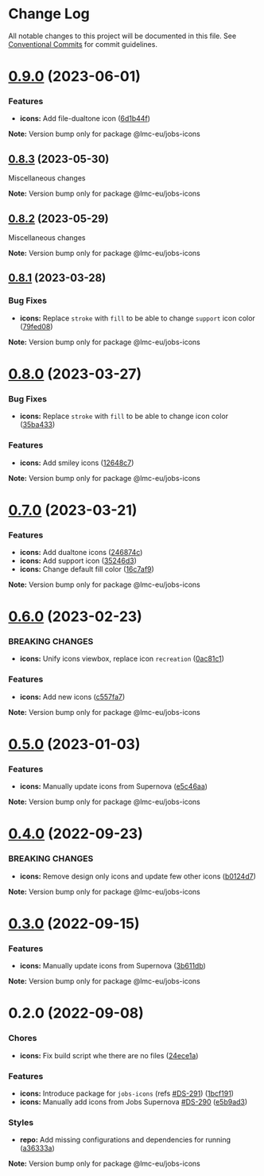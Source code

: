 # Change Log

All notable changes to this project will be documented in this file.
See [Conventional Commits](https://conventionalcommits.org) for commit guidelines.

<a name="0.9.0"></a>

# [0.9.0](https://github.com/lmc-eu/jobs-design-system/compare/@lmc-eu/jobs-icons@0.8.3...@lmc-eu/jobs-icons@0.9.0) (2023-06-01)

### Features

- **icons:** Add file-dualtone icon ([6d1b44f](https://github.com/lmc-eu/jobs-design-system/commit/6d1b44f))

**Note:** Version bump only for package @lmc-eu/jobs-icons

<a name="0.8.3"></a>

## [0.8.3](https://github.com/lmc-eu/jobs-design-system/compare/@lmc-eu/jobs-icons@0.8.2...@lmc-eu/jobs-icons@0.8.3) (2023-05-30)

Miscellaneous changes

**Note:** Version bump only for package @lmc-eu/jobs-icons

<a name="0.8.2"></a>

## [0.8.2](https://github.com/lmc-eu/jobs-design-system/compare/@lmc-eu/jobs-icons@0.8.1...@lmc-eu/jobs-icons@0.8.2) (2023-05-29)

Miscellaneous changes

**Note:** Version bump only for package @lmc-eu/jobs-icons

<a name="0.8.1"></a>

## [0.8.1](https://github.com/lmc-eu/jobs-design-system/compare/@lmc-eu/jobs-icons@0.8.0...@lmc-eu/jobs-icons@0.8.1) (2023-03-28)

### Bug Fixes

- **icons:** Replace `stroke` with `fill` to be able to change `support` icon color ([79fed08](https://github.com/lmc-eu/jobs-design-system/commit/79fed08))

**Note:** Version bump only for package @lmc-eu/jobs-icons

<a name="0.8.0"></a>

# [0.8.0](https://github.com/lmc-eu/jobs-design-system/compare/@lmc-eu/jobs-icons@0.7.0...@lmc-eu/jobs-icons@0.8.0) (2023-03-27)

### Bug Fixes

- **icons:** Replace `stroke` with `fill` to be able to change icon color ([35ba433](https://github.com/lmc-eu/jobs-design-system/commit/35ba433))

### Features

- **icons:** Add smiley icons ([12648c7](https://github.com/lmc-eu/jobs-design-system/commit/12648c7))

**Note:** Version bump only for package @lmc-eu/jobs-icons

<a name="0.7.0"></a>

# [0.7.0](https://github.com/lmc-eu/jobs-design-system/compare/@lmc-eu/jobs-icons@0.6.0...@lmc-eu/jobs-icons@0.7.0) (2023-03-21)

### Features

- **icons:** Add dualtone icons ([246874c](https://github.com/lmc-eu/jobs-design-system/commit/246874c))
- **icons:** Add support icon ([35246d3](https://github.com/lmc-eu/jobs-design-system/commit/35246d3))
- **icons:** Change default fill color ([16c7af9](https://github.com/lmc-eu/jobs-design-system/commit/16c7af9))

**Note:** Version bump only for package @lmc-eu/jobs-icons

<a name="0.6.0"></a>

# [0.6.0](https://github.com/lmc-eu/jobs-design-system/compare/@lmc-eu/jobs-icons@0.5.0...@lmc-eu/jobs-icons@0.6.0) (2023-02-23)

### BREAKING CHANGES

- **icons:** Unify icons viewbox, replace icon `recreation` ([0ac81c1](https://github.com/lmc-eu/jobs-design-system/commit/0ac81c1))

### Features

- **icons:** Add new icons ([c557fa7](https://github.com/lmc-eu/jobs-design-system/commit/c557fa7))

**Note:** Version bump only for package @lmc-eu/jobs-icons

<a name="0.5.0"></a>

# [0.5.0](https://github.com/lmc-eu/jobs-design-system/compare/@lmc-eu/jobs-icons@0.4.0...@lmc-eu/jobs-icons@0.5.0) (2023-01-03)

### Features

- **icons:** Manually update icons from Supernova ([e5c46aa](https://github.com/lmc-eu/jobs-design-system/commit/e5c46aa))

**Note:** Version bump only for package @lmc-eu/jobs-icons

<a name="0.4.0"></a>

# [0.4.0](https://github.com/lmc-eu/jobs-design-system/compare/@lmc-eu/jobs-icons@0.3.0...@lmc-eu/jobs-icons@0.4.0) (2022-09-23)

### BREAKING CHANGES

- **icons:** Remove design only icons and update few other icons ([b0124d7](https://github.com/lmc-eu/jobs-design-system/commit/b0124d7))

**Note:** Version bump only for package @lmc-eu/jobs-icons

<a name="0.3.0"></a>

# [0.3.0](https://github.com/lmc-eu/jobs-design-system/compare/@lmc-eu/jobs-icons@0.2.0...@lmc-eu/jobs-icons@0.3.0) (2022-09-15)

### Features

- **icons:** Manually update icons from Supernova ([3b611db](https://github.com/lmc-eu/jobs-design-system/commit/3b611db))

**Note:** Version bump only for package @lmc-eu/jobs-icons

<a name="0.2.0"></a>

# 0.2.0 (2022-09-08)

### Chores

- **icons:** Fix build script whe there are no files ([24ece1a](https://github.com/lmc-eu/jobs-design-system/commit/24ece1a))

### Features

- **icons:** Introduce package for `jobs-icons` (refs [#DS-291](https://github.com/lmc-eu/jobs-design-system/issues/DS-291)) ([1bcf191](https://github.com/lmc-eu/jobs-design-system/commit/1bcf191))
- **icons:** Manually add icons from Jobs Supernova [#DS-290](https://github.com/lmc-eu/jobs-design-system/issues/DS-290) ([e5b9ad3](https://github.com/lmc-eu/jobs-design-system/commit/e5b9ad3))

### Styles

- **repo:** Add missing configurations and dependencies for running ([a36333a](https://github.com/lmc-eu/jobs-design-system/commit/a36333a))

**Note:** Version bump only for package @lmc-eu/jobs-icons
